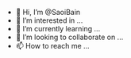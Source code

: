 - 👋 Hi, I’m @SaoiBain
- 👀 I’m interested in ...
- 🌱 I’m currently learning ...
- 💞️ I’m looking to collaborate on ...
- 📫 How to reach me ...

<!---
SaoiBain/SaoiBain is a ✨ special ✨ repository because its `README.md` (this file) appears on your GitHub profile.
You can click the Preview link to take a look at your changes.
--->
